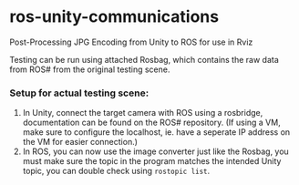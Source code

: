 # ros-unity-communications
Post-Processing JPG Encoding from Unity to ROS for use in Rviz

Testing can be run using attached Rosbag, which contains the raw data from ROS# from the original testing scene.

### Setup for actual testing scene:
1. In Unity, connect the target camera with ROS using a rosbridge, documentation can be found on the ROS# repository. 
   (If using a VM, make sure to configure the localhost, ie. have a seperate IP address on the VM for easier connection.)
2. In ROS, you can now use the image converter just like the Rosbag, you must make sure the topic in the program matches the 
   intended Unity topic, you can double check using `rostopic list`.
